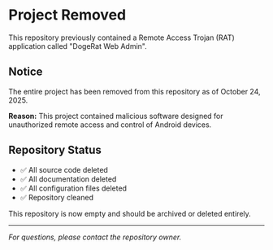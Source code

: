 # Project Removed

This repository previously contained a Remote Access Trojan (RAT) application called "DogeRat Web Admin".

## Notice

The entire project has been removed from this repository as of October 24, 2025.

**Reason:** This project contained malicious software designed for unauthorized remote access and control of Android devices.

## Repository Status

- ✅ All source code deleted
- ✅ All documentation deleted
- ✅ All configuration files deleted
- ✅ Repository cleaned

This repository is now empty and should be archived or deleted entirely.

---

*For questions, please contact the repository owner.*
